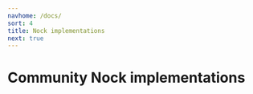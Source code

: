 ```yaml
---
navhome: /docs/
sort: 4
title: Nock implementations
next: true
---
```


# Community Nock implementations

<list src="."></list>
